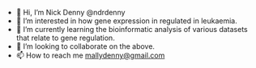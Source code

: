 - 👋 Hi, I’m Nick Denny @ndrdenny
- 👀 I’m interested in how gene expression in regulated in leukaemia.
- 🌱 I’m currently learning the bioinformatic analysis of various datasets that relate to gene regulation.
- 💞️ I’m looking to collaborate on the above.
- 📫 How to reach me mallydenny@gmail.com

<!---
ndrdenny/ndrdenny is a ✨ special ✨ repository because its `README.md` (this file) appears on your GitHub profile.
You can click the Preview link to take a look at your changes.
--->
